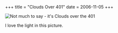 +++
title = "Clouds Over 401"
date = 2006-11-05
+++

![Not much to say - it's Clouds over the 401](/photos/CloudsOver401.jpg "happy sun clouds")

I love the light in this picture.
